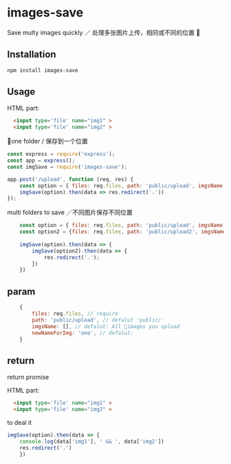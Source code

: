 # images-save

Save multy images quickly ／ 处理多张图片上传，相同或不同的位置

## Installation

```bash
npm install images-save
```

## Usage 

HTML part:

```html
  <input type='file' name="img1" >
  <input type='file' name="img2" >

```

one folder / 保存到一个位置
```js
const express = require('express');
const app = express();
const imgSave = require('images-save');

app.post('/upload', function (req, res) {
    const option = { files: req.files, path: 'public/upload', imgsName: ['img1'], newNameForImg: 'one'}
    imgSave(option).then(data => res.redirect('.')) 
});

```

multi folders to save ／不同图片保存不同位置

```js
    const option = { files: req.files, path: 'public/upload', imgsName: ['img1'],  newNameForImg: 'one'}
    const option2 = {files: req.files, path: 'public/upload2', imgsName: ['img2'],  newNameForImg: 'ttttt'}
 
    imgSave(option).then(data => {
        imgSave(option2).then(data => {
            res.redirect('.');
        }) 
    }) 
```


## param

```js
    {
        files: req.files, // require
        path: 'public/upload', // defalut 'public/'
        imgsName: [], // defalut: All images you upload
        newNameForImg: 'one', // defalut: 
    }
```


## return 

return promise

HTML part:
```html
  <input type='file' name="img1" >
  <input type='file' name="img2" >

```

to deal it
```js
imgSave(option).then(data => {
    console.log(data['img1'], ' && ', data['img2'])
    res.redirect('.')
    }) 
```



